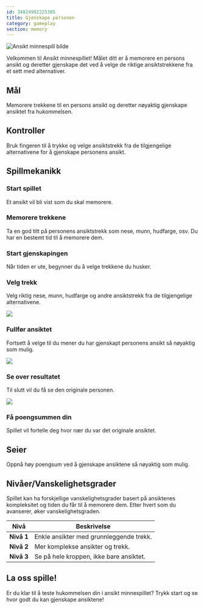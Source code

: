 ```yaml
---
id: 34824992225305
title: Gjenskape personen
category: gameplay
section: memory
---
```

![Ansikt minnespill bilde](https://help.studycat.com/hc/article_attachments/34824961331481)

Velkommen til Ansikt minnespillet! Målet ditt er å memorere en persons ansikt og deretter gjenskape det ved å velge de riktige ansiktstrekkene fra et sett med alternativer.

## Mål

Memorere trekkene til en persons ansikt og deretter nøyaktig gjenskape ansiktet fra hukommelsen.

## Kontroller

Bruk fingeren til å trykke og velge ansiktstrekk fra de tilgjengelige alternativene for å gjenskape personens ansikt.

## Spillmekanikk

### Start spillet

Et ansikt vil bli vist som du skal memorere.

### Memorere trekkene

Ta en god titt på personens ansiktstrekk som nese, munn, hudfarge, osv. Du har en bestemt tid til å memorere dem.

### Start gjenskapingen

Når tiden er ute, begynner du å velge trekkene du husker.

### Velg trekk

Velg riktig nese, munn, hudfarge og andre ansiktstrekk fra de tilgjengelige alternativene.

![](https://help.studycat.com/hc/article_attachments/34824961340697)

### Fullfør ansiktet

Fortsett å velge til du mener du har gjenskapt personens ansikt så nøyaktig som mulig.

![](https://help.studycat.com/hc/article_attachments/34824961345177)

### Se over resultatet

Til slutt vil du få se den originale personen.

![](https://help.studycat.com/hc/article_attachments/34824961349017)

### Få poengsummen din

Spillet vil fortelle deg hvor nær du var det originale ansiktet.

## Seier

Oppnå høy poengsum ved å gjenskape ansiktene så nøyaktig som mulig.

## Nivåer/Vanskelighetsgrader

Spillet kan ha forskjellige vanskelighetsgrader basert på ansiktenes kompleksitet og tiden du får til å memorere dem. Etter hvert som du avanserer, øker vanskelighetsgraden.

| Nivå | Beskrivelse |
| --- | --- |
| **Nivå&nbsp;1** | Enkle ansikter med grunnleggende trekk. |
| **Nivå&nbsp;2** | Mer komplekse ansikter og trekk. |
| **Nivå&nbsp;3** | Se på hele kroppen, ikke bare ansiktet. |

## La oss spille!

Er du klar til å teste hukommelsen din i ansikt minnespillet? Trykk start og se hvor godt du kan gjenskape ansiktene!